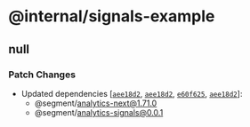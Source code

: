# @internal/signals-example

## null

### Patch Changes

- Updated dependencies [[`aee18d2`](https://github.com/segmentio/analytics-next/commit/aee18d222ddfb2273399987fabf92b54876f5e88), [`aee18d2`](https://github.com/segmentio/analytics-next/commit/aee18d222ddfb2273399987fabf92b54876f5e88), [`e60f625`](https://github.com/segmentio/analytics-next/commit/e60f6252687d977b76b09ca9b756c790d341111a), [`aee18d2`](https://github.com/segmentio/analytics-next/commit/aee18d222ddfb2273399987fabf92b54876f5e88)]:
  - @segment/analytics-next@1.71.0
  - @segment/analytics-signals@0.0.1
